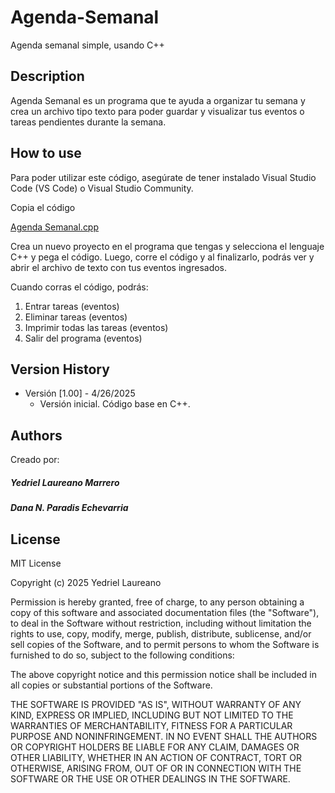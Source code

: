 # Agenda-Semanal

Agenda semanal simple, usando C++

## Description

Agenda Semanal es un programa que te ayuda a organizar tu semana y crea un archivo tipo texto para poder guardar y visualizar tus eventos o tareas pendientes durante la semana. 

## How to use

Para poder utilizar este código, asegúrate de tener instalado Visual Studio Code (VS Code) o Visual Studio Community. 

Copia el código 

[Agenda Semanal.cpp](https://github.com/YedrielLaureano/Agenda-Semanal/blob/main/Agenda%20Semanal.cpp)

Crea un nuevo proyecto en el programa que tengas y selecciona el lenguaje C++ y pega el código. Luego, corre el código y al finalizarlo, podrás ver y abrir el archivo de texto con tus eventos ingresados. 

Cuando corras el código, podrás: 

1.	Entrar tareas (eventos) 
2.	Eliminar tareas (eventos)
3.	Imprimir todas las tareas (eventos)
4.	Salir del programa (eventos)

## Version History 

  - Versión [1.00] - 4/26/2025
    - Versión inicial. Código base en C++.

## Authors

Creado por: 
##### Yedriel Laureano Marrero
##### Dana N. Paradis Echevarria

## License

MIT License

Copyright (c) 2025 Yedriel Laureano 

Permission is hereby granted, free of charge, to any person obtaining a copy
of this software and associated documentation files (the "Software"), to deal
in the Software without restriction, including without limitation the rights
to use, copy, modify, merge, publish, distribute, sublicense, and/or sell
copies of the Software, and to permit persons to whom the Software is
furnished to do so, subject to the following conditions:

The above copyright notice and this permission notice shall be included in all
copies or substantial portions of the Software.

THE SOFTWARE IS PROVIDED "AS IS", WITHOUT WARRANTY OF ANY KIND, EXPRESS OR
IMPLIED, INCLUDING BUT NOT LIMITED TO THE WARRANTIES OF MERCHANTABILITY,
FITNESS FOR A PARTICULAR PURPOSE AND NONINFRINGEMENT. IN NO EVENT SHALL THE
AUTHORS OR COPYRIGHT HOLDERS BE LIABLE FOR ANY CLAIM, DAMAGES OR OTHER
LIABILITY, WHETHER IN AN ACTION OF CONTRACT, TORT OR OTHERWISE, ARISING FROM,
OUT OF OR IN CONNECTION WITH THE SOFTWARE OR THE USE OR OTHER DEALINGS IN THE
SOFTWARE.
